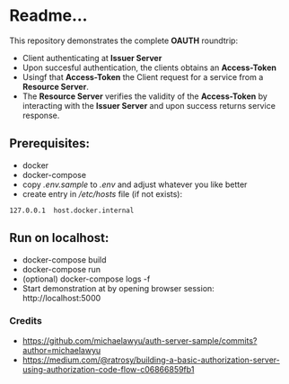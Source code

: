 # Readme...

This repository demonstrates the complete **OAUTH** roundtrip:
- Client authenticating at **Issuer Server**
- Upon succesful authentication, the clients obtains an **Access-Token**
- Usingf that **Access-Token** the Client request for a service from a **Resource Server**.
- The **Resource Server** verifies the validity of the **Access-Token** by interacting with the **Issuer Server** and upon success returns service response.

## Prerequisites:
- docker
- docker-compose
- copy *.env.sample* to *.env* and adjust whatever you like better
- create entry in */etc/hosts* file (if not exists):

```
127.0.0.1  host.docker.internal
```

## Run on localhost:
* docker-compose build
* docker-compose run
* (optional) docker-compose logs -f
* Start demonstration at by opening browser session: http://localhost:5000
  

### Credits
- https://github.com/michaelawyu/auth-server-sample/commits?author=michaelawyu
- https://medium.com/@ratrosy/building-a-basic-authorization-server-using-authorization-code-flow-c06866859fb1

